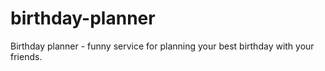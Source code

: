 # birthday-planner
Birthday planner - funny service for planning your best birthday with your friends.
